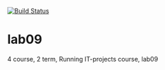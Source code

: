 [![Build Status](https://travis-ci.org/pelpro/lab09.svg?branch=master)](https://travis-ci.com/pelpro/lab09)
# lab09
4 course, 2 term, Running IT-projects course, lab09
